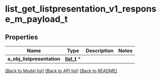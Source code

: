 # list_get_listpresentation_v1_response_m_payload_t

## Properties
Name | Type | Description | Notes
------------ | ------------- | ------------- | -------------
**a_obj_listpresentation** | [**list_t**](listpresentation_request.md) \* |  | 

[[Back to Model list]](../README.md#documentation-for-models) [[Back to API list]](../README.md#documentation-for-api-endpoints) [[Back to README]](../README.md)


